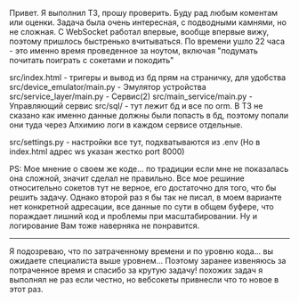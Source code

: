 Привет. Я выполнил ТЗ, прошу проверить. Буду рад любым коментам или оценки.
Задача была очень интересная, с подводными камнями, но не сложная.
С WebSocket работал впервые, вообще впервые вижу, поэтому пришлось быстренько вчитываться.
По времени ушло 22 часа - это именно время проведенное за ноутом, включая "подумать почитать поиграть с сокетами и покодить"

src/index.html - тригеры и вывод из бд прям на страничку, для удобства
src/device_emulator/main.py - Эмулятор устройства
src/service_layer/main.py - Сервис(2)
src/main_service/main.py - Управляющий сервис
src/sql/ - тут лежит бд и все по orm. В ТЗ не сказано как именно данные должны были попасть в бд,
поэтому попали они туда через Алхимию
логи в каждом сервисе отдельные.

src/settings.py - настройки все тут, подхватываются из .env (Но в index.html адрес ws указан жестко port 8000)

PS:
Мое мнение о своем же коде... по традиции если мне не показалась она сложной, значит сделал не правильно.
Все мое решиние относительно сокетов тут не верное, его достаточно для того, что бы решить задачу.
Однако второй раз я бы так не писал, в моем варианте нет конкретной адресации, все данные по сути в общем буфере, что пораждает лишний код
и проблемы при масштабировании. Ну и логирование Вам тоже наверняка не понравится.

---

Я подозреваю, что по затраченному времени и по уровню кода... вы ожидаете специалиста выше уровнем...
Поэтому заранее извеняюсь за потраченное время и спасибо за крутую задачу! похожих задач я выполнял не раз если честно, но
вебсокеты привнесли что то новое в этот раз.
